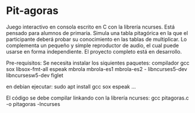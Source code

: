 # Pit-agoras
Juego interactivo en consola escrito en C con la librería ncurses. Está pensado para alumnos de primaria.
Simula una tabla pitagórica en la que el participante deberá probar su
conocimiento en las tablas de multiplicar.
Lo complementa un pequeño y simple reproductor de audio, el cual puede usarse
en forma independiente. El proyecto completo está en desarrollo.

Pre-requisitos:
Se necesita instalar los siquientes paquetes:
compilador gcc sox libsox-fmt-all espeak mbrola mbrola-es1 mbrola-es2 -
libncurses5-dev libncursesw5-dev figlet

en debian ejecutar:
sudo apt install gcc sox espeak ...

El código se debe compilar linkando con la librería ncurses:
gcc pitagoras.c -o pitagoras -lncurses
